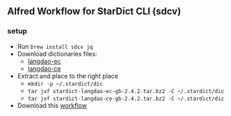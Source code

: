 ## Alfred Workflow for StarDict CLI (sdcv)

### setup

- Run `brew install sdcv jq`
- Download dictionaries files:
    * [langdao-ec](https://raw.githubusercontent.com/ruoshan/stardict-alfredworkflow/master/stardict-langdao-ec-gb-2.4.2.tar.bz2)
    * [langdao-ce](https://raw.githubusercontent.com/ruoshan/stardict-alfredworkflow/master/stardict-langdao-ce-gb-2.4.2.tar.bz2)
- Extract and place to the right place
    * `mkdir -p ~/.stardict/dic`
    * `tar jxf stardict-langdao-ec-gb-2.4.2.tar.bz2 -C ~/.stardict/dic`
    * `tar jxf stardict-langdao-ce-gb-2.4.2.tar.bz2 -C ~/.stardict/dic`
- Download this [workflow](https://raw.githubusercontent.com/ruoshan/stardict-alfredworkflow/master/StarDict.alfredworkflow)
